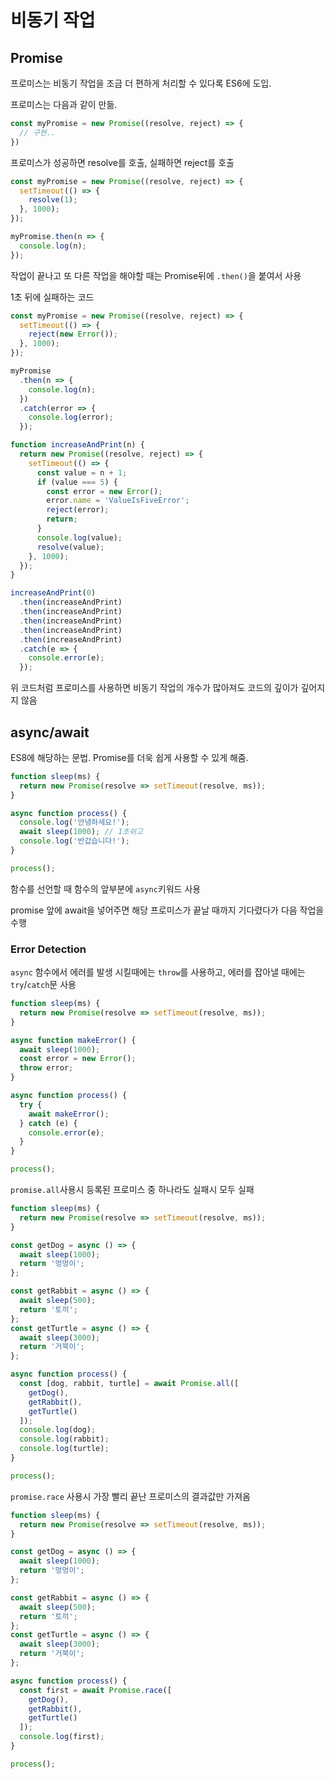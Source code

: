 # 비동기 작업

## Promise

프로미스는 비동기 작업을 조금 더 편하게 처리할 수 있다록 ES6에 도입.

프로미스는 다음과 같이 만듦.

```javascript
const myPromise = new Promise((resolve, reject) => {
  // 구현..
})
```

프로미스가 성공하면 resolve를 호출, 실패하면 reject를 호출

```javascript
const myPromise = new Promise((resolve, reject) => {
  setTimeout(() => {
    resolve(1);
  }, 1000);
});

myPromise.then(n => {
  console.log(n);
});
```

작업이 끝나고 또 다른 작업을 해야할 때는 Promise뒤에 `.then()`을 붙여서 사용

1초 뒤에 실패하는 코드

```javascript
const myPromise = new Promise((resolve, reject) => {
  setTimeout(() => {
    reject(new Error());
  }, 1000);
});

myPromise
  .then(n => {
    console.log(n);
  })
  .catch(error => {
    console.log(error);
  });
```

```javascript
function increaseAndPrint(n) {
  return new Promise((resolve, reject) => {
    setTimeout(() => {
      const value = n + 1;
      if (value === 5) {
        const error = new Error();
        error.name = 'ValueIsFiveError';
        reject(error);
        return;
      }
      console.log(value);
      resolve(value);
    }, 1000);
  });
}

increaseAndPrint(0)
  .then(increaseAndPrint)
  .then(increaseAndPrint)
  .then(increaseAndPrint)
  .then(increaseAndPrint)
  .then(increaseAndPrint)
  .catch(e => {
    console.error(e);
  });
```

위 코드처럼 프로미스를 사용하면 비동기 작업의 개수가 많아져도 코드의 깊이가 깊어지지 않음

## async/await

ES8에 해당하는 문법. Promise를 더욱 쉽게 사용할 수 있게 해줌.

```javascript
function sleep(ms) {
  return new Promise(resolve => setTimeout(resolve, ms));
}

async function process() {
  console.log('안녕하세요!');
  await sleep(1000); // 1초쉬고
  console.log('반갑습니다!');
}

process();
```

함수를 선언할 때 함수의 앞부분에 `async`키워드 사용

promise 앞에 await을 넣어주면 해당 프로미스가 끝날 때까지 기다렸다가 다음 작업을 수행

### Error Detection

`async` 함수에서 에러를 발생 시킬때에는 `throw`를 사용하고, 에러를 잡아낼 때에는 `try`/`catch`문 사용

```javascript
function sleep(ms) {
  return new Promise(resolve => setTimeout(resolve, ms));
}

async function makeError() {
  await sleep(1000);
  const error = new Error();
  throw error;
}

async function process() {
  try {
    await makeError();
  } catch (e) {
    console.error(e);
  }
}

process();
```

`promise.all`사용시 등록된 프로미스 중 하나라도 실패시 모두 실패

```javascript
function sleep(ms) {
  return new Promise(resolve => setTimeout(resolve, ms));
}

const getDog = async () => {
  await sleep(1000);
  return '멍멍이';
};

const getRabbit = async () => {
  await sleep(500);
  return '토끼';
};
const getTurtle = async () => {
  await sleep(3000);
  return '거북이';
};

async function process() {
  const [dog, rabbit, turtle] = await Promise.all([
    getDog(),
    getRabbit(),
    getTurtle()
  ]);
  console.log(dog);
  console.log(rabbit);
  console.log(turtle);
}

process();
```

`promise.race` 사용시 가장 빨리 끝난 프로미스의 결과값만 가져옴

```javascript
function sleep(ms) {
  return new Promise(resolve => setTimeout(resolve, ms));
}

const getDog = async () => {
  await sleep(1000);
  return '멍멍이';
};

const getRabbit = async () => {
  await sleep(500);
  return '토끼';
};
const getTurtle = async () => {
  await sleep(3000);
  return '거북이';
};

async function process() {
  const first = await Promise.race([
    getDog(),
    getRabbit(),
    getTurtle()
  ]);
  console.log(first);
}

process();
```